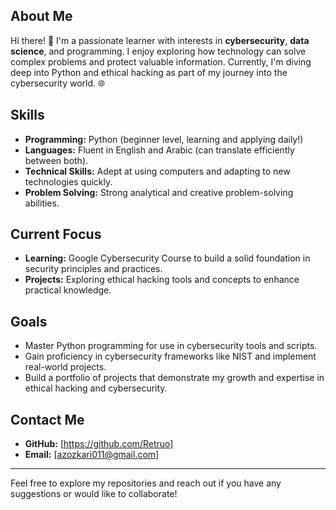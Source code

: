 ## About Me
Hi there! 👋 I'm a passionate learner with interests in **cybersecurity**, **data science**, and programming. I enjoy exploring how technology can solve complex problems and protect valuable information. Currently, I'm diving deep into Python and ethical hacking as part of my journey into the cybersecurity world. 🌐

## Skills
- **Programming:** Python (beginner level, learning and applying daily!)
- **Languages:** Fluent in English and Arabic (can translate efficiently between both).
- **Technical Skills:** Adept at using computers and adapting to new technologies quickly.
- **Problem Solving:** Strong analytical and creative problem-solving abilities.

## Current Focus
- **Learning:** Google Cybersecurity Course to build a solid foundation in security principles and practices.
- **Projects:** Exploring ethical hacking tools and concepts to enhance practical knowledge.

## Goals
- Master Python programming for use in cybersecurity tools and scripts.
- Gain proficiency in cybersecurity frameworks like NIST and implement real-world projects.
- Build a portfolio of projects that demonstrate my growth and expertise in ethical hacking and cybersecurity.

## Contact Me
- **GitHub:** [https://github.com/Retruo]
- **Email:** [azozkari011@gmail.com]

---

Feel free to explore my repositories and reach out if you have any suggestions or would like to collaborate!

